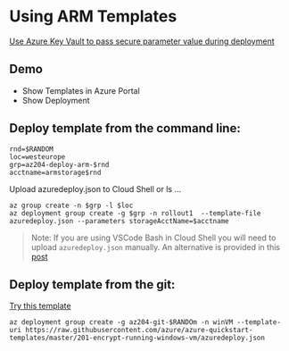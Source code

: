 # Using ARM Templates

[Use Azure Key Vault to pass secure parameter value during deployment](https://learn.microsoft.com/en-us/azure/azure-resource-manager/templates/key-vault-parameter?tabs=azure-cli)

## Demo

- Show Templates in Azure Portal
- Show Deployment

## Deploy template from the command line:

```
rnd=$RANDOM
loc=westeurope
grp=az204-deploy-arm-$rnd
acctname=armstorage$rnd
```

Upload azuredeploy.json to Cloud Shell or ls ...

```
az group create -n $grp -l $loc
az deployment group create -g $grp -n rollout1  --template-file azuredeploy.json --parameters storageAcctName=$acctname
```

> Note: If you are using VSCode Bash in Cloud Shell you will need to upload `azuredeploy.json` manually. An alternative is provided in this [post](https://microsoft.github.io/AzureTipsAndTricks/blog/tip127.html)

## Deploy template from the git:

[Try this template](https://azure.microsoft.com/de-de/resources/templates/201-encrypt-running-windows-vm/)

```
az deployment group create -g az204-git-$RANDOm -n winVM --template-uri https://raw.githubusercontent.com/azure/azure-quickstart-templates/master/201-encrypt-running-windows-vm/azuredeploy.json
```
